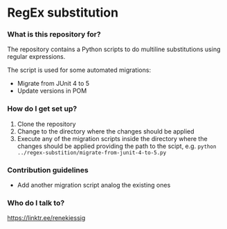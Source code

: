 # RegEx substitution #

### What is this repository for? ###

The repository contains a Python scripts to do multiline substitutions using regular expressions.

The script is used for some automated migrations:

- Migrate from JUnit 4 to 5
- Update versions in POM

### How do I get set up? ###

1. Clone the repository
1. Change to the directory where the changes should be applied
1. Execute any of the migration scripts inside the directory where the changes should be applied providing the path to the scipt, e.g. `python ../regex-substition/migrate-from-junit-4-to-5.py`

### Contribution guidelines ###

- Add another migration script analog the existing ones

### Who do I talk to? ###

https://linktr.ee/renekiessig